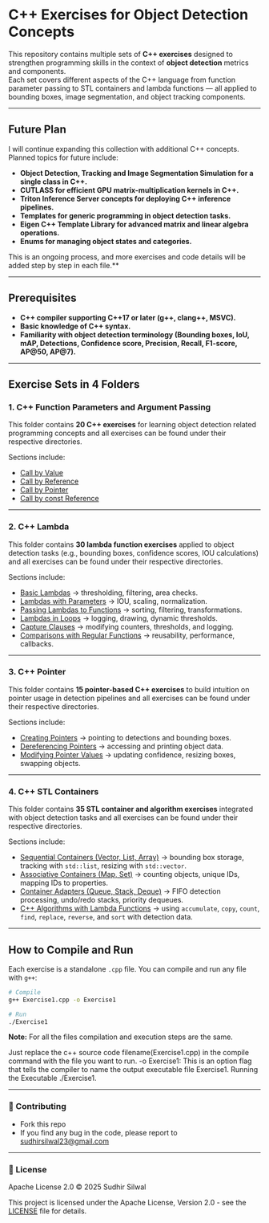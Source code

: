 #  C++ Exercises for Object Detection Concepts

This repository contains multiple sets of **C++ exercises** designed to strengthen programming skills in the context of **object detection**  metrics and components.  
Each set covers different aspects of the C++ language from function parameter passing to STL containers and lambda functions — all applied to bounding boxes, image segmentation, and object tracking components.

---
## Future Plan

I will continue expanding this collection with additional C++ concepts. Planned topics for future include:

- **Object Detection, Tracking and Image Segmentation Simulation for a single class in C++.** 
- **CUTLASS for efficient GPU matrix-multiplication kernels in C++.**
- **Triton Inference Server concepts for deploying C++ inference pipelines.**
- **Templates for generic programming in object detection tasks.** 
- **Eigen C++ Template Library for advanced matrix and linear algebra operations.** 
- **Enums for managing object states and categories.** 

This is an ongoing process, and more exercises and code details will be added step by step in each file.** 

---

## Prerequisites

- **C++ compiler supporting C++17 or later (g++, clang++, MSVC).** 
- **Basic knowledge of C++ syntax.** 
- **Familiarity with object detection terminology (Bounding boxes, IoU, mAP, Detections, Confidence score, Precision, Recall, F1-score, AP@50, AP@7).** 

---

## Exercise Sets in 4 Folders

### 1. C++ Function Parameters and Argument Passing 
This folder contains **20 C++ exercises** for learning object detection related programming concepts and all exercises can be found under their respective directories.  

Sections include:
* [Call by Value](Function%20Parameters%20and%20Argument%20Passing/1.%20Call%20by%20Value)
* [Call by Reference](Function%20Parameters%20and%20Argument%20Passing/2.%20Call%20by%20Reference)
* [Call by Pointer](Function%20Parameters%20and%20Argument%20Passing/3.%20Call%20by%20Pointer)
* [Call by const Reference](Function%20Parameters%20and%20Argument%20Passing/4.%20Call%20by%20const%20Reference)

---

### 2. C++ Lambda 
This folder contains **30 lambda function exercises** applied to object detection tasks (e.g., bounding boxes, confidence scores, IOU calculations) and all exercises can be found under their respective directories.    


Sections include:
* [Basic Lambdas](Lambda/1.%20Basic_Lambda) → thresholding, filtering, area checks.
* [Lambdas with Parameters](Lambda/2.%20Lambda_With_Parameters) → IOU, scaling, normalization.
* [Passing Lambdas to Functions](Lambda/3.%20Passing_Lambdas_to_Functions) → sorting, filtering, transformations.
* [Lambdas in Loops](Lambda/4.%20Using_Lambdas_in_Loops) → logging, drawing, dynamic thresholds.
* [Capture Clauses](Lambda/5.%20Capture_Clause[]_and_Capture_by_Reference[&]) → modifying counters, thresholds, and logging.
* [Comparisons with Regular Functions](Lambda/6.%20Regular_Functions_vs_Lambda_Functions) → reusability, performance, callbacks.

---

### 3. C++ Pointer 
This folder contains **15 pointer-based C++ exercises** to build intuition on pointer usage in detection pipelines and all exercises can be found under their respective directories.  

Sections include:
* [Creating Pointers](Pointer/1.%20Creating%20Pointers) → pointing to detections and bounding boxes.
* [Dereferencing Pointers](Pointer/2.%20Dereferencing) → accessing and printing object data.
* [Modifying Pointer Values](Pointer/3.%20Modify%20the%20Pointer%20Value) → updating confidence, resizing boxes, swapping objects.
---

### 4. C++ STL Containers
This folder contains **35 STL container and algorithm exercises** integrated with object detection tasks and all exercises can be found under their respective directories.    

Sections include:
* [Sequential Containers (Vector, List, Array)](STL/1.%20Sequential%20Containers%20(Vector,%20List,%20Array)) → bounding box storage, tracking with `std::list`, resizing with `std::vector`.
* [Associative Containers (Map, Set)](STL/2.%20Associative%20Containers%20(Map,%20Set)) → counting objects, unique IDs, mapping IDs to properties.
* [Container Adapters (Queue, Stack, Deque)](STL/3.%20Container%20Adapters%20(Queue,%20Stack,%20Deque)) → FIFO detection processing, undo/redo stacks, priority dequeues.
* [C++ Algorithms with Lambda Functions](STL/4.%20STL%20Lambda%20and%20Standard%20Algorithms) → using `accumulate`, `copy`, `count`, `find`, `replace`, `reverse`, and `sort` with detection data.

---

## How to Compile and Run

Each exercise is a standalone `.cpp` file. You can compile and run any file with `g++`:

```bash
# Compile
g++ Exercise1.cpp -o Exercise1

# Run
./Exercise1
```

**Note:** For all the files compilation and execution steps are the same.  

Just replace the c++ source code filename(Exercise1.cpp) in the compile command with the file you want to run.
-o Exercise1: This is an option flag that tells the compiler to name the output executable file Exercise1. Running the Executable ./Exercise1.


---

### 🤝 Contributing

- Fork this repo
- If you find any bug in the code, please report to sudhirsilwal23@gmail.com

---

### 📜 License

Apache License 2.0 © 2025 Sudhir Silwal

This project is licensed under the Apache License, Version 2.0 - see the [LICENSE](LICENSE) file for details.

